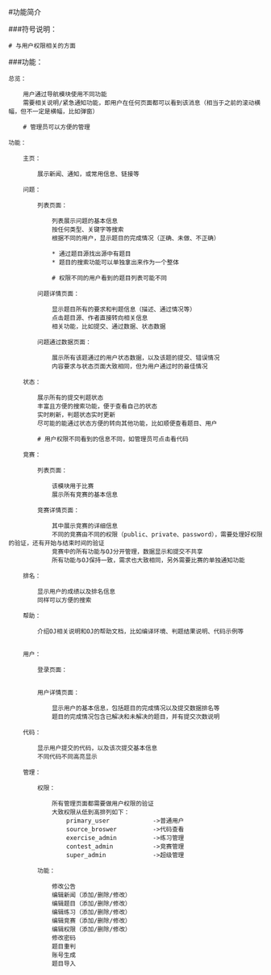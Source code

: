 #功能简介

###符号说明：

	# 与用户权限相关的方面 

###功能：
	
	总览：

		用户通过导航模块使用不同功能
		需要相关说明/紧急通知功能，即用户在任何页面都可以看到该消息（相当于之前的滚动横幅，但不一定是横幅，比如弹窗）

		# 管理员可以方便的管理

	功能：

		主页：

			展示新闻、通知，或常用信息、链接等

		问题：

			列表页面：

				列表展示问题的基本信息
				按任何类型、关键字等搜索
				根据不同的用户，显示题目的完成情况（正确、未做、不正确）

				* 通过题目源找出源中有题目
				* 题目的搜索功能可以单独拿出来作为一个整体

				# 权限不同的用户看到的题目列表可能不同

			问题详情页面：

				显示题目所有的要求和判题信息（描述、通过情况等）
				点击题目源、作者直接转向相关信息
				相关功能，比如提交、通过数据、状态数据

			问题通过数据页面：

				展示所有该题通过的用户状态数据，以及该题的提交、错误情况
				内容要求与状态页面大致相同，但为用户通过时的最佳情况

		状态：

			展示所有的提交判题状态
			丰富且方便的搜索功能，便于查看自己的状态
			实时刷新，判题状态实时更新
			尽可能的能通过状态方便的转向其他功能，比如顺便查看题目、用户

			# 用户权限不同看到的信息不同，如管理员可点击看代码

		竞赛：

			列表页面：

				该模块用于比赛
				展示所有竞赛的基本信息

			竞赛详情页面：

				其中展示竞赛的详细信息
				不同的竞赛由不同的权限（public、private、password），需要处理好权限的验证，还有开始与结束时间的验证
				竞赛中的所有功能与OJ分开管理，数据显示和提交不共享
				所有功能与OJ保持一致，需求也大致相同，另外需要比赛的单独通知功能
	
		排名：

			显示用户的成绩以及排名信息
			同样可以方便的搜索

		帮助：

			介绍OJ相关说明和OJ的帮助文档，比如编译环境、判题结果说明、代码示例等


		用户：

			登录页面：


			用户详情页面：

				显示用户的基本信息，包括题目的完成情况以及提交数据排名等
				题目的完成情况包含已解决和未解决的题目，并有提交次数说明

		代码：

			显示用户提交的代码，以及该次提交基本信息
			不同代码不同高亮显示

		管理：

			权限：

				所有管理页面都需要做用户权限的验证
				大致权限从低到高排列如下：
					primary_user			->普通用户
					source_broswer			->代码查看
					exercise_admin			->练习管理
					contest_admin			->竞赛管理
					super_admin				->超级管理

			功能：

				修改公告
				编辑新闻（添加/删除/修改）
				编辑题目（添加/删除/修改）
				编辑练习（添加/删除/修改）
				编辑竞赛（添加/删除/修改）
				编辑权限（添加/删除/修改）
				修改密码
				题目重判
				账号生成
				题目导入